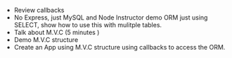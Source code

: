 
* Review callbacks
* No Express, just MySQL and Node Instructor demo ORM just using SELECT, show how to use this with mulitple tables.
* Talk about M.V.C (5 minutes )
* Demo M.V.C structure
* Create an App using M.V.C structure using callbacks to access the ORM.
